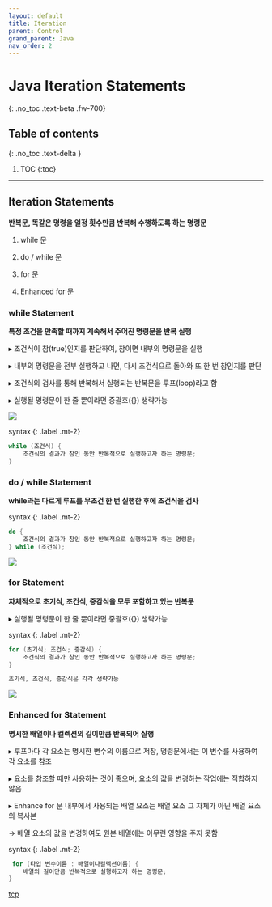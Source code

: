 ```yaml
---
layout: default
title: Iteration 
parent: Control
grand_parent: Java
nav_order: 2
---
```


# Java Iteration Statements 
{: .no_toc .text-beta .fw-700}

## Table of contents
{: .no_toc .text-delta }

1. TOC
{:toc}

---

## Iteration Statements 

**반복문, 똑같은 명령을 일정 횟수만큼 반복해 수행하도록 하는 명령문**

1. while 문

2. do / while 문

3. for 문

4. Enhanced for 문

### while Statement

**특정 조건을 만족할 때까지 계속해서 주어진 명령문을 반복 실행**

&#9656; 조건식이 참(true)인지를 판단하여, 참이면 내부의 명령문을 실행

&#9656; 내부의 명령문을 전부 실행하고 나면, 다시 조건식으로 돌아와 또 한 번 참인지를 판단

&#9656; 조건식의 검사를 통해 반복해서 실행되는 반복문을 루프(loop)라고 함

&#9656; 실행될 명령문이 한 줄 뿐이라면 중괄호({}) 생략가능

![](loop.png)

syntax
{: .label .mt-2}
```java
while (조건식) {
    조건식의 결과가 참인 동안 반복적으로 실행하고자 하는 명령문;
}
```

### do / while Statement

**while과는 다르게 루프를 무조건 한 번 실행한 후에 조건식을 검사**

syntax
{: .label .mt-2}
```java
do {
    조건식의 결과가 참인 동안 반복적으로 실행하고자 하는 명령문;
} while (조건식);
```

![](do_while.png)

### for Statement

**자체적으로 초기식, 조건식, 증감식을 모두 포함하고 있는 반복문**

&#9656; 실행될 명령문이 한 줄 뿐이라면 중괄호({}) 생략가능

syntax
{: .label .mt-2}
```java
for (초기식; 조건식; 증감식) {
    조건식의 결과가 참인 동안 반복적으로 실행하고자 하는 명령문;
}

초기식, 조건식, 증감식은 각각 생략가능
```

![](for.png)

### Enhanced for Statement

**명시한 배열이나 컬렉션의 길이만큼 반복되어 실행**

&#9656; 루프마다 각 요소는 명시한 변수의 이름으로 저장, 명령문에서는 이 변수를 사용하여 각 요소를 참조

&#9656; 요소를 참조할 때만 사용하는 것이 좋으며, 요소의 값을 변경하는 작업에는 적합하지 않음

&#9656; Enhance for 문 내부에서 사용되는 배열 요소는 배열 요소 그 자체가 아닌 배열 요소의 복사본

&#8594; 배열 요소의 값을 변경하여도 원본 배열에는 아무런 영향을 주지 못함

syntax
{: .label .mt-2}
```java
 for (타입 변수이름 : 배열이나컬렉션이름) {
    배열의 길이만큼 반복적으로 실행하고자 하는 명령문;
}
```

[tcp](http://tcpschool.com/java/java_array_application)

